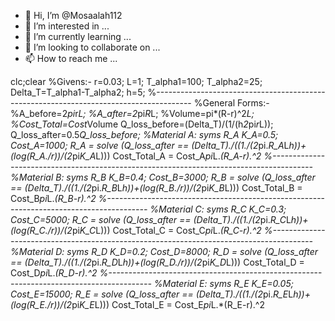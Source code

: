 - 👋 Hi, I’m @Mosaalah112
- 👀 I’m interested in ...
- 🌱 I’m currently learning ...
- 💞️ I’m looking to collaborate on ...
- 📫 How to reach me ...

<!---
Mosaalah112/Mosaalah112 is a ✨ special ✨ repository because its `README.md` (this file) appears on your GitHub profile.
You can click the Preview link to take a look at your changes.
--->
clc;clear
%Givens:-
r=0.03;
L=1;
T_alpha1=100;
T_alpha2=25;
Delta_T=T_alpha1-T_alpha2;
h=5;
%---------------------------------------------------------------------------------------
%General Forms:-
%A_before=2*pi*r*L;
%A_after=2*pi*R*L;
%Volume=pi*(R-r)^2*L;
%Cost_Total=Cost*Volume
Q_loss_before=(Delta_T)/(1/(h*2*pi*r*L));
Q_loss_after=0.5*Q_loss_before;
%Material A: 
syms R_A
K_A=0.5; 
Cost_A=1000;
R_A = solve (Q_loss_after == (Delta_T)./((1./(2*pi.*R_A*L*h))+(log(R_A./r))/(2*pi*K_A*L)))
Cost_Total_A = Cost_A*pi*L.*(R_A-r).^2
%----------------------------------------------------------------------------------------
%Material B: 
syms R_B
K_B=0.4; 
Cost_B=3000;
R_B = solve (Q_loss_after == (Delta_T)./((1./(2*pi.*R_B*L*h))+(log(R_B./r))/(2*pi*K_B*L)))
Cost_Total_B = Cost_B*pi*L.*(R_B-r).^2
%----------------------------------------------------------------------------------------
%Material C: 
syms R_C
K_C=0.3; 
Cost_C=5000;
R_C = solve (Q_loss_after == (Delta_T)./((1./(2*pi.*R_C*L*h))+(log(R_C./r))/(2*pi*K_C*L)))
Cost_Total_C = Cost_C*pi*L.*(R_C-r).^2
%----------------------------------------------------------------------------------------
%Material D: 
syms R_D
K_D=0.2; 
Cost_D=8000;
R_D = solve (Q_loss_after == (Delta_T)./((1./(2*pi.*R_D*L*h))+(log(R_D./r))/(2*pi*K_D*L)))
Cost_Total_D = Cost_D*pi*L.*(R_D-r).^2
%----------------------------------------------------------------------------------------
%Material E: 
syms R_E
K_E=0.05; 
Cost_E=15000;
R_E = solve (Q_loss_after == (Delta_T)./((1./(2*pi.*R_E*L*h))+(log(R_E./r))/(2*pi*K_E*L)))
Cost_Total_E = Cost_E*pi*L.*(R_E-r).^2
